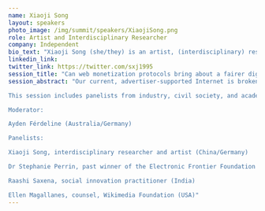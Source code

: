 ```yaml
---
name: Xiaoji Song
layout: speakers
photo_image: /img/summit/speakers/XiaojiSong.png
role: Artist and Interdisciplinary Researcher 
company: Independent
bio_text: "Xiaoji Song (she/they) is an artist, (interdisciplinary) researcher, and creative practitioner based in Berlin. Growing up in China and trained in Europe, I work on socially relevant and community-specific experiences, often with the local networks, NGOs, and local cultural and political institutions, mediated by texts, images, games, and performances. My projects have appeared in local or international media or cultural platforms in China (PRC), the UK, Germany, the Netherlands, and Bulgaria, to name a few: Worldwide FM, Sofia Art Week, Design Indaba, Goethe Institute Bulgaria, etc.) Working in the liminal spaces of political theory, practice, and art, Xiaoji Song’s research interests include techno-politics, networked social movement, border practices, and the performative aspect of political memory. I am now in a residency at Trust Berlin with two other artists/researchers working on modding practice in the gaming community as well as involved in a collective project on a fictional system of speculative emotional future supported by Light Art Space and Callie’s in Berlin. I am in the study group for the AI Anarchies Project at the German Academy of Art (ADK) and am also an alumna of the Open Set Lab research residency and the University of the Underground research program. Currently, I am finishing my master’s in global communication focusing on political communication of border technology at the University of Erfurt while working as a research assistant for the Humboldt University of Berlin."
linkedin_link:
twitter_link: https://twitter.com/sxj1995
session_title: "Can web monetization protocols bring about a fairer digital future?"
session_abstract: "Our current, advertiser-supported Internet is broken. The business models underpinning data brokers, tracking, and programmatic advertising are predatory, and the tiny percentage of revenue that flows back to content creators often makes their work unsustainable. New technologies, like open payment networks that support micropayments and drip-style donations, are fostering more equitable alternatives for funding the work of individual creators and collectives. More democratic governance mechanisms and processes are able, or have the potential, to scale and support new forms of collective decision-making and digital participation. But how can early adopters ensure that these technologies are used for the public good, rather than supporting hyper-capitalist systems that have made the current digital landscape so inequitable? And what best practices can be learned from existing open source projects that operate in the public interest?

This session includes panelists from industry, civil society, and academia who will discuss the challenges and opportunities that exist in an alternatively-funded online world.

Moderator:

Ayden Férdeline (Australia/Germany)

Panelists:

Xiaoji Song, interdisciplinary researcher and artist (China/Germany)

Dr Stephanie Perrin, past winner of the Electronic Frontier Foundation ‘Pioneer Award’ (Canada)

Raashi Saxena, social innovation practitioner (India)

Ellen Magallanes, counsel, Wikimedia Foundation (USA)"
---
```


